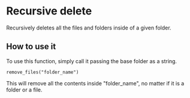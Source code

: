 # Recursive delete

Recursively deletes all the files and folders inside of a given folder.

## How to use it

To use this function, simply call it passing the base folder as a string.

`remove_files("folder_name")`

This will remove all the contents inside "folder_name", no matter if it is a folder or a file.

